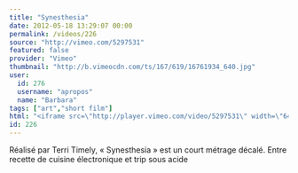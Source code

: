 ```yaml
---
title: "Synesthesia"
date: 2012-05-18 13:29:07 00:00
permalink: /videos/226
source: "http://vimeo.com/5297531"
featured: false
provider: "Vimeo"
thumbnail: "http://b.vimeocdn.com/ts/167/619/16761934_640.jpg"
user:
  id: 276
  username: "apropos"
  name: "Barbara"
tags: ["art","short film"]
html: "<iframe src=\"http://player.vimeo.com/video/5297531\" width=\"640\" height=\"368\" frameborder=\"0\" webkitallowfullscreen mozallowfullscreen allowfullscreen></iframe>"
id: 226
---
```


Réalisé par Terri Timely, « Synesthesia » est un court métrage décalé. Entre recette de cuisine électronique et trip sous acide